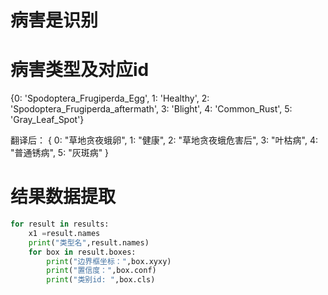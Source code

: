 # 病害是识别

# 病害类型及对应id

{0: 'Spodoptera_Frugiperda_Egg', 1: 'Healthy', 2: 'Spodoptera_Frugiperda_aftermath', 3: 'Blight', 4: 'Common_Rust', 5: 'Gray_Leaf_Spot'}

翻译后：
{
    0: "草地贪夜蛾卵",
    1: "健康",
    2: "草地贪夜蛾危害后",
    3: "叶枯病",
    4: "普通锈病",
    5: "灰斑病"
}

# 结果数据提取

```python
for result in results:
    x1 =result.names
    print("类型名",result.names)
    for box in result.boxes:
        print("边界框坐标：",box.xyxy)
        print("置信度：",box.conf)
        print("类别id: ",box.cls)
```
